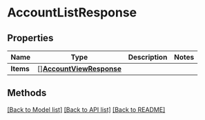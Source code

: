 # AccountListResponse

## Properties

Name | Type | Description | Notes
------------ | ------------- | ------------- | -------------
**Items** | [][**AccountViewResponse**](AccountViewResponse.md) |  | 

## Methods


[[Back to Model list]](../README.md#documentation-for-models) [[Back to API list]](../README.md#documentation-for-api-endpoints) [[Back to README]](../README.md)


